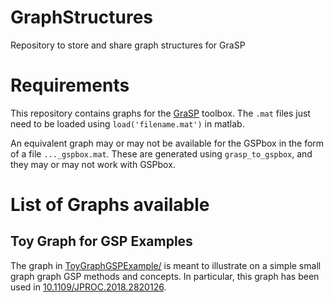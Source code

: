 # GraphStructures
Repository to store and share graph structures for GraSP 

# Requirements

This repository contains graphs for the [GraSP](https://github.com/STAC-USC/GraSP) toolbox.
The `.mat` files just need to be loaded using `load('filename.mat')` in matlab.

An equivalent graph may or may not be available for the GSPbox in the form of a file `..._gspbox.mat`.
These are generated using `grasp_to_gspbox`, and they may or may not work with GSPbox.

# List of Graphs available

## Toy Graph for GSP Examples

The graph in [ToyGraphGSPExample/](ToyGraphGSPExample/) is meant to illustrate on a simple small graph
graph GSP methods and concepts. In particular, this graph has been used in 
[10.1109/JPROC.2018.2820126](https://doi.org/10.1109/JPROC.2018.2820126).
